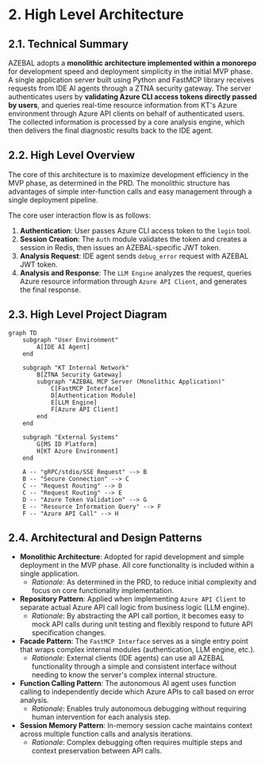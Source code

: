# 2. High Level Architecture

## 2.1. Technical Summary

AZEBAL adopts a **monolithic architecture implemented within a monorepo** for development speed and deployment simplicity in the initial MVP phase. A single application server built using Python and FastMCP library receives requests from IDE AI agents through a ZTNA security gateway. The server authenticates users by **validating Azure CLI access tokens directly passed by users**, and queries real-time resource information from KT's Azure environment through Azure API clients on behalf of authenticated users. The collected information is processed by a core analysis engine, which then delivers the final diagnostic results back to the IDE agent.

## 2.2. High Level Overview

The core of this architecture is to maximize development efficiency in the MVP phase, as determined in the PRD. The monolithic structure has advantages of simple inter-function calls and easy management through a single deployment pipeline.

The core user interaction flow is as follows:

1. **Authentication**: User passes Azure CLI access token to the `login` tool.
2. **Session Creation**: The `Auth` module validates the token and creates a session in Redis, then issues an AZEBAL-specific JWT token.
3. **Analysis Request**: IDE agent sends `debug_error` request with AZEBAL JWT token.
4. **Analysis and Response**: The `LLM Engine` analyzes the request, queries Azure resource information through `Azure API Client`, and generates the final response.

## 2.3. High Level Project Diagram

```mermaid
graph TD
    subgraph "User Environment"
        A[IDE AI Agent]
    end

    subgraph "KT Internal Network"
        B[ZTNA Security Gateway]
        subgraph "AZEBAL MCP Server (Monolithic Application)"
            C[FastMCP Interface]
            D[Authentication Module]
            E[LLM Engine]
            F[Azure API Client]
        end
    end

    subgraph "External Systems"
        G[MS ID Platform]
        H[KT Azure Environment]
    end

    A -- "gRPC/stdio/SSE Request" --> B
    B -- "Secure Connection" --> C
    C -- "Request Routing" --> D
    C -- "Request Routing" --> E
    D -- "Azure Token Validation" --> G
    E -- "Resource Information Query" --> F
    F -- "Azure API Call" --> H
```

## 2.4. Architectural and Design Patterns

* **Monolithic Architecture**: Adopted for rapid development and simple deployment in the MVP phase. All core functionality is included within a single application.
    * *Rationale*: As determined in the PRD, to reduce initial complexity and focus on core functionality implementation.
* **Repository Pattern**: Applied when implementing `Azure API Client` to separate actual Azure API call logic from business logic (LLM engine).
    * *Rationale*: By abstracting the API call portion, it becomes easy to mock API calls during unit testing and flexibly respond to future API specification changes.
* **Facade Pattern**: The `FastMCP Interface` serves as a single entry point that wraps complex internal modules (authentication, LLM engine, etc.).
    * *Rationale*: External clients (IDE agents) can use all AZEBAL functionality through a simple and consistent interface without needing to know the server's complex internal structure.
* **Function Calling Pattern**: The autonomous AI agent uses function calling to independently decide which Azure APIs to call based on error analysis.
    * *Rationale*: Enables truly autonomous debugging without requiring human intervention for each analysis step.
* **Session Memory Pattern**: In-memory session cache maintains context across multiple function calls and analysis iterations.
    * *Rationale*: Complex debugging often requires multiple steps and context preservation between API calls.
